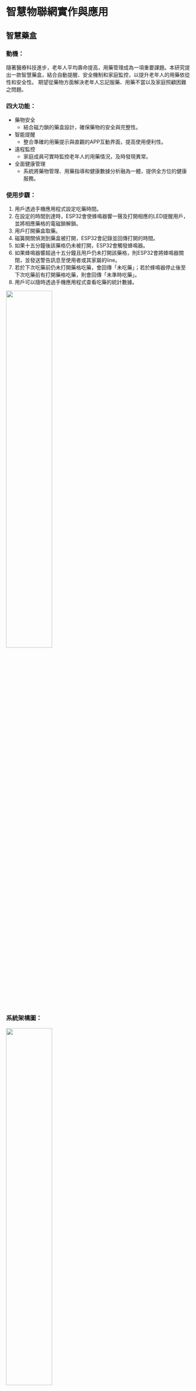 # 智慧物聯網實作與應用
## 智慧藥盒

### 動機：
隨著醫療科技進步，老年人平均壽命提高，用藥管理成為一項重要課題。本研究提出一款智慧藥盒，結合自動提醒、安全機制和家庭監控，以提升老年人的用藥依從性和安全性。
期望從藥物方面解決老年人忘記服藥、用藥不當以及家庭照顧困難之問題。

### 四大功能：
 - 藥物安全
   - 結合磁力鎖的藥盒設計，確保藥物的安全與完整性。
 - 智能提醒
   - 整合準確的用藥提示與直觀的APP互動界面，提高使用便利性。
 - 遠程監控
   - 家庭成員可實時監控老年人的用藥情況，及時發現異常。
 - 全面健康管理
   - 系統將藥物管理、用藥指導和健康數據分析融為一體，提供全方位的健康服務。

### 使用步驟：
1. 用戶透過手機應用程式設定吃藥時間。
2. 在設定的時間到達時，ESP32會使蜂鳴器響一聲及打開相應的LED提醒用戶，並將相應藥格的電磁鎖解鎖。
3. 用戶打開藥盒取藥。
4. 磁簧開關偵測到藥盒被打開，ESP32會記錄並回傳打開的時間。
5. 如果十五分鐘後該藥格仍未被打開，ESP32會觸發蜂鳴器。
6. 如果蜂鳴器響超過十五分鐘且用戶仍未打開該藥格，則ESP32會將蜂鳴器關閉，並發送警告訊息至使用者或其家屬的line。
7. 若於下次吃藥前仍未打開藥格吃藥，會回傳「未吃藥」；若於蜂鳴器停止後至下次吃藥前有打開藥格吃藥，則會回傳「未準時吃藥」。
8. 用戶可以隨時透過手機應用程式查看吃藥的統計數據。
<img width="50%" src="https://github.com/user-attachments/assets/9d19111f-2572-456e-92a2-55453b43281b"/>

### 系統架構圖：
<img width="50%" src="https://github.com/user-attachments/assets/991e6aa1-8454-4716-8040-03c222419579"/>

### app介面與實際藥盒：
<img width="30%" src="https://github.com/user-attachments/assets/716d3aa4-99ba-4810-b0b7-744ee0467324"/>
<img width="25%" src="https://github.com/user-attachments/assets/2cc2f2f2-1399-485e-a51c-ee52136696e2"/>

<img width="50%" src="https://github.com/user-attachments/assets/2e0d42a5-8afc-436c-8891-5dc76477a295"/>

### 開發工具：
 - 前端：Flutter
 - 後端：Firebase
 - 硬體：Arduino ESP32

### 資料庫架構：
 - data_and_time_settings : 此次吃藥時間(起始日期、結束日期、幾點要吃)
 - record : 打開藥盒時間、該次吃藥狀態(準時、未準時、未吃)
 - information : 記錄吃藥資訊(為何吃藥、吃甚麼藥、長期or短期)
